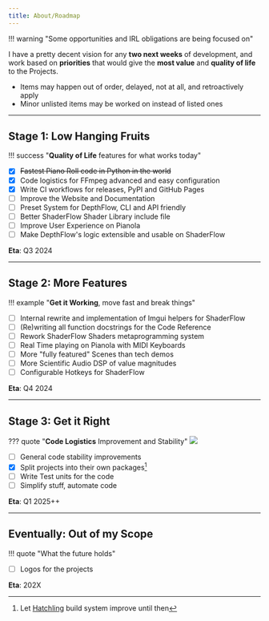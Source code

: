 ```yaml
---
title: About/Roadmap
---
```


!!! warning "Some opportunities and IRL obligations are being focused on"

I have a pretty decent vision for any **two next weeks** of development, and work based on **priorities** that would give the **most value** and **quality of life** to the Projects.

- Items may happen out of order, delayed, not at all, and retroactively apply
- Minor unlisted items may be worked on instead of listed ones

<hr>

## **Stage 1:** Low Hanging Fruits
!!! success "**Quality of Life** features for what works today"
- [x] ~~Fastest Piano Roll code in Python in the world~~
- [x] Code logistics for FFmpeg advanced and easy configuration
- [x] Write CI workflows for releases, PyPI and GitHub Pages
- [ ] Improve the Website and Documentation
- [ ] Preset System for DepthFlow, CLI and API friendly
- [ ] Better ShaderFlow Shader Library include file
- [ ] Improve User Experience on Pianola
- [ ] Make DepthFlow's logic extensible and usable on ShaderFlow

**Eta**: Q3 2024

<hr>

## **Stage 2:** More Features
!!! example "**Get it Working**, move fast and break things"
- [ ] Internal rewrite and implementation of Imgui helpers for ShaderFlow
- [ ] (Re)writing all function docstrings for the Code Reference
- [ ] Rework ShaderFlow Shaders metaprogramming system
- [ ] Real Time playing on Pianola with MIDI Keyboards
- [ ] More "fully featured" Scenes than tech demos
- [ ] More Scientific Audio DSP of value magnitudes
- [ ] Configurable Hotkeys for ShaderFlow

**Eta**: Q4 2024

<hr>

## **Stage 3:** Get it Right
??? quote "**Code Logistics** Improvement and Stability"
    <img src="https://github.com/BrokenSource/BrokenSource/assets/29046864/4f9c91c6-c080-462f-9387-64e315d84751"/>
- [ ] General code stability improvements
- [x] Split projects into their own packages[^1]
- [ ] Write Test units for the code
- [ ] Simplify stuff, automate code

**Eta**: Q1 2025++

<hr>

## **Eventually:** Out of my Scope
!!! quote "What the future holds"
- [ ] Logos for the projects

**Eta**: 202X

[^1]: Let <a href="https://github.com/pypa/hatch" target="_blank">Hatchling</a> build system improve until then